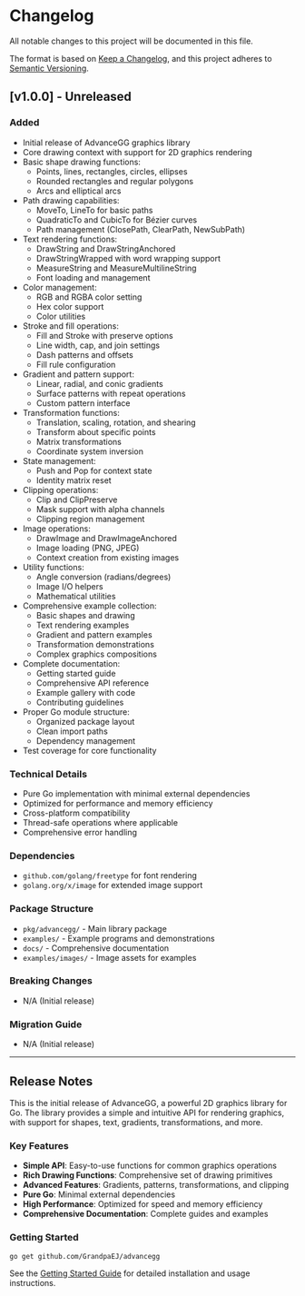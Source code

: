 # Changelog

All notable changes to this project will be documented in this file.

The format is based on [Keep a Changelog](https://keepachangelog.com/en/1.0.0/),
and this project adheres to [Semantic Versioning](https://semver.org/spec/v2.0.0.html).

## [v1.0.0] - Unreleased

### Added
- Initial release of AdvanceGG graphics library
- Core drawing context with support for 2D graphics rendering
- Basic shape drawing functions:
  - Points, lines, rectangles, circles, ellipses
  - Rounded rectangles and regular polygons
  - Arcs and elliptical arcs
- Path drawing capabilities:
  - MoveTo, LineTo for basic paths
  - QuadraticTo and CubicTo for Bézier curves
  - Path management (ClosePath, ClearPath, NewSubPath)
- Text rendering functions:
  - DrawString and DrawStringAnchored
  - DrawStringWrapped with word wrapping support
  - MeasureString and MeasureMultilineString
  - Font loading and management
- Color management:
  - RGB and RGBA color setting
  - Hex color support
  - Color utilities
- Stroke and fill operations:
  - Fill and Stroke with preserve options
  - Line width, cap, and join settings
  - Dash patterns and offsets
  - Fill rule configuration
- Gradient and pattern support:
  - Linear, radial, and conic gradients
  - Surface patterns with repeat operations
  - Custom pattern interface
- Transformation functions:
  - Translation, scaling, rotation, and shearing
  - Transform about specific points
  - Matrix transformations
  - Coordinate system inversion
- State management:
  - Push and Pop for context state
  - Identity matrix reset
- Clipping operations:
  - Clip and ClipPreserve
  - Mask support with alpha channels
  - Clipping region management
- Image operations:
  - DrawImage and DrawImageAnchored
  - Image loading (PNG, JPEG)
  - Context creation from existing images
- Utility functions:
  - Angle conversion (radians/degrees)
  - Image I/O helpers
  - Mathematical utilities
- Comprehensive example collection:
  - Basic shapes and drawing
  - Text rendering examples
  - Gradient and pattern examples
  - Transformation demonstrations
  - Complex graphics compositions
- Complete documentation:
  - Getting started guide
  - Comprehensive API reference
  - Example gallery with code
  - Contributing guidelines
- Proper Go module structure:
  - Organized package layout
  - Clean import paths
  - Dependency management
- Test coverage for core functionality

### Technical Details
- Pure Go implementation with minimal external dependencies
- Optimized for performance and memory efficiency
- Cross-platform compatibility
- Thread-safe operations where applicable
- Comprehensive error handling

### Dependencies
- `github.com/golang/freetype` for font rendering
- `golang.org/x/image` for extended image support

### Package Structure
- `pkg/advancegg/` - Main library package
- `examples/` - Example programs and demonstrations
- `docs/` - Comprehensive documentation
- `examples/images/` - Image assets for examples

### Breaking Changes
- N/A (Initial release)

### Migration Guide
- N/A (Initial release)

---

## Release Notes

This is the initial release of AdvanceGG, a powerful 2D graphics library for Go. The library provides a simple and intuitive API for rendering graphics, with support for shapes, text, gradients, transformations, and more.

### Key Features
- **Simple API**: Easy-to-use functions for common graphics operations
- **Rich Drawing Functions**: Comprehensive set of drawing primitives
- **Advanced Features**: Gradients, patterns, transformations, and clipping
- **Pure Go**: Minimal external dependencies
- **High Performance**: Optimized for speed and memory efficiency
- **Comprehensive Documentation**: Complete guides and examples

### Getting Started
```bash
go get github.com/GrandpaEJ/advancegg
```

See the [Getting Started Guide](docs/getting-started.md) for detailed installation and usage instructions.

